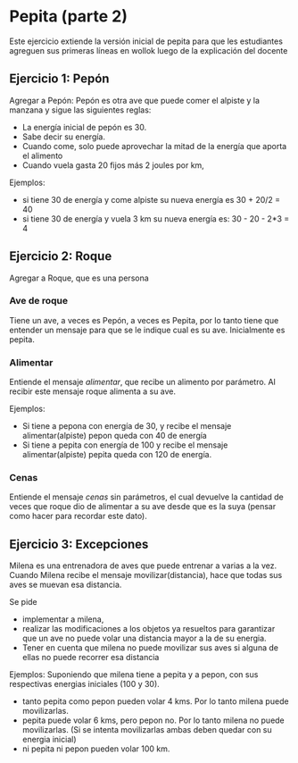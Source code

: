# Pepita (parte 2)

Este ejercicio extiende la versión inicial de pepita para que les estudiantes agreguen
sus primeras líneas en wollok luego de la explicación del docente

## Ejercicio 1: Pepón

Agregar a Pepón: Pepón es otra ave que puede comer el alpiste y la manzana y sigue las siguientes reglas:

- La energía inicial de pepón es 30.
- Sabe decir su energía. 
- Cuando come, solo puede aprovechar la mitad de la energía que aporta el alimento
- Cuando vuela gasta 20 fijos más 2 joules por km, 

Ejemplos:
- si tiene 30 de energía y come alpiste su nueva energía es 30 + 20/2 = 40 
- si tiene 30 de energía y vuela 3 km su nueva energía es: 30 - 20 - 2*3 = 4


## Ejercicio 2: Roque
Agregar a Roque, que es una persona

### Ave de roque
Tiene un ave, a veces es Pepón, a veces es Pepita, por lo tanto tiene que entender un mensaje para que se le indique cual es su ave. Inicialmente es pepita.

### Alimentar

 Entiende el mensaje *alimentar*, que recibe un alimento por parámetro. Al recibir este mensaje roque alimenta a su ave. 

Ejemplos:
- Si tiene a pepona con energía de 30, y recibe el mensaje alimentar(alpiste) pepon queda con 40 de energía
- Si tiene a pepita con energía de 100 y recibe el mensaje alimentar(alpiste) pepita queda con 120 de energía.

### Cenas

Entiende el mensaje *cenas* sin parámetros, el cual devuelve la cantidad de veces que roque dio de alimentar a su ave desde que es la suya (pensar como hacer para recordar este dato).


## Ejercicio 3: Excepciones

Milena es una entrenadora de aves que puede entrenar a varias a la vez. Cuando Milena recibe el mensaje movilizar(distancia), hace que todas sus aves se muevan esa distancia.

Se pide 
* implementar a milena, 
* realizar las modificaciones a los objetos ya resueltos para garantizar que un ave no puede volar una distancia mayor a la de su energia. 
* Tener en cuenta que milena no puede movilizar sus aves si alguna de ellas no puede recorrer esa distancia

Ejemplos: 
 Suponiendo que milena tiene a pepita y a pepon, con sus respectivas energias iniciales (100 y 30).
 
 * tanto pepita como pepon pueden volar 4 kms. Por lo tanto milena puede movilizarlas.
 * pepita puede volar 6 kms, pero pepon no. Por lo tanto milena no puede movilizarlas. (Si se intenta movilizarlas ambas deben quedar con su energia inicial)
 * ni pepita ni pepon pueden volar 100 km.
 